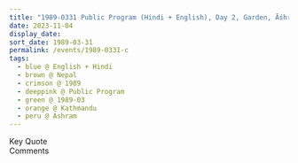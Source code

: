 ```yaml
---
title: "1989-0331 Public Program (Hindi + English), Day 2, Garden, Āśhram, Kathmandu, Nepal"
date: 2023-11-04
display_date: 
sort_date: 1989-03-31
permalink: /events/1989-0331-c
tags:
  - blue @ English + Hindi
  - brown @ Nepal
  - crimson @ 1989
  - deeppink @ Public Program
  - green @ 1989-03
  - orange @ Kathmandu
  - peru @ Ashram
---
```


<wave-list>
  <list-title color="green" width="75">Key Quote</list-title>
  <list-item color="BlanchedAlmond"  width="200"></list-item>
  <list-item color="Lavender"></list-item>
  <list-item color="BlanchedAlmond"></list-item>
</wave-list>

<br>

<wave-list>
  <list-title color="green" width="75">Comments</list-title>
  <list-item color="BlanchedAlmond"  width="200"></list-item>
  <list-item color="Lavender"></list-item>
  <list-item color="BlanchedAlmond"></list-item>
</wave-list>